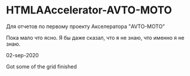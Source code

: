 # HTMLAAccelerator-AVTO-MOTO
Для отчетов по первому проекту Акселератора "AVTO-MOTO"

Пока мало что ясно. Я бы даже сказал, что я не знаю, что именно я не знаю.

02-sep-2020 

Got some of the grid finished
